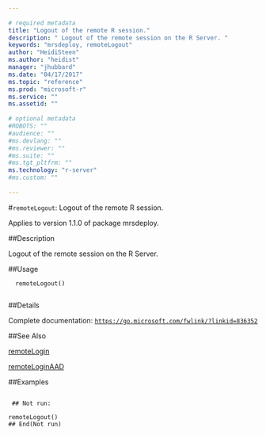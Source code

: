 ```yaml
--- 
 
# required metadata 
title: "Logout of the remote R session." 
description: " Logout of the remote session on the R Server. " 
keywords: "mrsdeploy, remoteLogout" 
author: "HeidiSteen"
ms.author: "heidist" 
manager: "jhubbard" 
ms.date: "04/17/2017" 
ms.topic: "reference" 
ms.prod: "microsoft-r" 
ms.service: "" 
ms.assetid: "" 
 
# optional metadata 
#ROBOTS: "" 
#audience: "" 
#ms.devlang: "" 
#ms.reviewer: "" 
#ms.suite: "" 
#ms.tgt_pltfrm: "" 
ms.technology: "r-server" 
#ms.custom: "" 
 
--- 
```

 
 
 
 
 #`remoteLogout`: Logout of the remote R session.

 Applies to version 1.1.0 of package mrsdeploy.
 
 ##Description
 
Logout of the remote session on the R Server.
 
 
 ##Usage

```   
  remoteLogout()
 
```
 
 ##Details
 
Complete documentation: [`https://go.microsoft.com/fwlink/?linkid=836352`](https://go.microsoft.com/fwlink/?linkid=836352)

 
 
 ##See Also
 
[remoteLogin](remotelogin.md)

[remoteLoginAAD](remoteloginaad.md)
   
 ##Examples

 ```
   
  ## Not run:
 
remoteLogout()
 ## End(Not run) 
  
 
```
 
 
